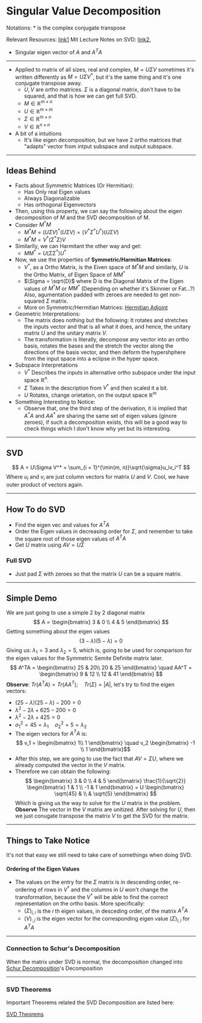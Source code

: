 # Singular Value Decomposition

Notations: * is the complex conjugate transpose

Relevant Resources: [link1](http://pfister.ee.duke.edu/courses/ecen601/notes_ch8.pdf)
Mit Lecture Notes on SVD: [link2](https://math.mit.edu/classes/18.095/2016IAP/lec2/SVD_Notes.pdf), 
* Singular eigen vector of $A$ and $A^TA$ 


---

* Applied to matrix of all sizes, real and complex, $M = U\Sigma V$ sometimes it's written differently as $M = U\Sigma V^*$, but it's the same thing and it's one conjugate transpose away. 
	* $U, V$ are ortho matrices. $\Sigma$ is a diagonal matrix, don't have to be squared, and that is how we can get full SVD. 
	* $M\in \mathbb{R}^{m \times n}$
	* $U\in \mathbb{R}^{m \times m}$
	* $\Sigma \in \mathbb{R}^{m \times n}$
	* $V\in \mathbb{R}^{n \times n}$
* A bit of a intuitions
	* It's like eigen decomposition, but we have 2 ortho matrices that "adapts" vector from intput subspace and output subspace. 

---

## Ideas Behind
* Facts about Symmetric Matrices (Or Hermitian): 
	* Has Only real Eigen values
	* Always Diagonalizable 
	* Has orthogonal Eigenvectors
* Then, using this property, we can say the following about the eigen decomposition of $M$ and the SVD decomposition of M. 
* Consider $M^*M$
	* $M^*M =(U\Sigma V)^*(U\Sigma V) = (V^*\Sigma^* U^*)(U\Sigma V)$
	* $M^*M =V^*(\Sigma^*\Sigma) V$
* Similarlly, we can Harmitant the other way and get: 
	* $MM^* = U(\Sigma\Sigma^*)U^*$
* Now, we use the properties of **Symmetric/Harmitian Matrices**:
	* $V^*$, as a Ortho Matrix, is the Eiven space of $M^*M$ and similarly, $U$ is the Ortho Matrix, of Eigen Space of $MM^*\;$
	* $\Sigma = \sqrt{D}$ where D is the Diagonal Matrix of the  Eigen values of $M^*M$ or $MM^*$ (Depending on whether it's Skinnier or Fat...?) Also, agumentation padded with zeroes are needed to get non-squared $\Sigma$ matrix.
	* More on Symmetric/Hermitian Matrices: [Hermitian Adjoint](../Hermitian%20Adjoint.md)
* Geometric Interpretations: 
	* The matrix does nothing but the following: It rotates and stretches the inputs vector and that is all what it does, and hence, the unitary matrix $U$ and the unitary matrix $V$. 
	* The transformation is literally, decompose any vector into an ortho basis, rotates the bases and the stretch the vector along the directions of the basis vector, and then deform the hypershphere from the input space into a eclipse in the hyper space. 
* Subspace Interpretations 
	* $V^*$ Describes the inputs in alternative ortho subspace under the input space $\mathbb{R}^n$. 
	* $\Sigma$ Takes in the description from $V^*$ and then scaled it a bit. 
	* $U$ Rotates, change orietation, on the output space $\mathbb{R}^m$
* Something Interesting to Notice: 
	* Observe that, one the third step of the derivation, it is implied that $A^*A$ and $AA^*$ are sharing the same set of eigen values (ginore zeroes), if such a decomposition exists, this will be a good way to check things which I don't know why yet but its interesting.

---
## SVD
$$
A = U\Sigma V^* = \sum_{i = 1}^{\min(m, n)}\sqrt{\sigma}u_iv_i^T
$$
Where $u_i$ and $v_i$ are just column vectors for matrix $U$ and $V$. Cool, we have outer product of vectors again.

---
## How To do SVD
* Find the eigen vec and values for $A^TA$
* Order the Eigen values in decreasing order for $\Sigma$, and remember to take the square root of those eigen values of $A^TA$
* Get $U$ matrix using $AV = U\Sigma$
### Full SVD
* Just pad $\Sigma$ with zeroes so that the matrix $U$ can be a square matrix. 

---

## Simple Demo
We are just going to use a simple 2 by 2 diagonal matrix
$$
A = \begin{bmatrix}
3 & 0 \\
4 & 5
\end{bmatrix}
$$
Getting something about the eigen values
$$
(3 - \lambda)(5 - \lambda) = 0
$$
Giving us: $\lambda_1 = 3$ and $\lambda_2 = 5$, which is, going to be used for comparison for the eigen values for the Symmetric Semite Definite matrix later. 
$$
A^TA = \begin{bmatrix}
25 & 20\\ 
20 & 25 
\end{bmatrix}
\quad 
AA^T = \begin{bmatrix}
9 & 12 \\ 
12 & 41
\end{bmatrix}
$$
**Observe**: $Tr(A^TA) = Tr(AA^T); \quad Tr(\Sigma)=|A|$, let's try to find the eigen vectors: 
  * $(25 - \lambda)(25- \lambda) - 200 = 0$
  * $\lambda^2 - 2\lambda + 625 - 200 = 0$
  *  $\lambda^2 - 2\lambda + 425 = 0$
  *  $\sigma_1^2 = 45 = \lambda_1 \quad \sigma_2^2 = 5 = \lambda_2$
  * The eigen vectors for $A^TA$ is: 
$$
v_1 = 
\begin{bmatrix} 
	1\\ 1
\end{bmatrix}
\quad 
v_2
\begin{bmatrix}
	-1 \\ 1
\end{bmatrix}$$
* After this step, we are going to use the fact that $AV = \Sigma U$, where  we already computed the vector in the $V$ matrix. 
* Therefore we can obtain the following: 
$$
\begin{bmatrix}
3 & 0 \\
4 & 5
\end{bmatrix}
\frac{1}{\sqrt{2}}
\begin{bmatrix}
	1 & 1 \\
	-1 & 1
\end{bmatrix}
=
U
\begin{bmatrix}
\sqrt{45} & \\
& \sqrt{5}
\end{bmatrix}
$$
Which is giving us the way to solve for the $U$ matrix in the problem. **Observe** The vector in the $V$ matrix are unitized. After solving for $U$, then we just conugate transpose the matrix $V$ to get the SVD for the matrix.

---
## Things to Take Notice
It's not that easy we still need to take care of somethings when doing SVD. 
#### Ordering of the Eigen Values
* The values on the entry for the $\Sigma$ matrix is in descending order, re-ordering of rows in $V^*$  and the columns in $U$ won't change the transformation, because the $V^*$ will be able to find the correct representation on the ortho basis. More specifically: 
	* $(\Sigma)_{i, i}$ is the $i$ th eigen values, in desceding order, of the matrix $A^TA$
	* $(V)_{:,i}$ is the eigen vector for the corresponding eigen value $(\Sigma)_{i, i}$ for $A^TA$
---
### Connection to Schur's Decomposition

When the matrix under SVD is normal, the decomposition changed into [Schur Decomposition](../../Schur%20Decomposition/Schur%20Decomposition.md)'s Decomposition 

--- 

### SVD Theorems
Important Theorems related the SVD Decomposition are listed here: 

[SVD Theorems](SVD%20Theorems.md)